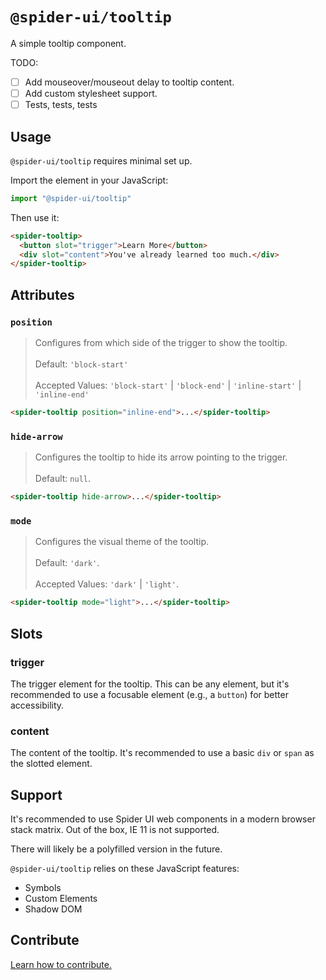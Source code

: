 # `@spider-ui/tooltip`

A simple tooltip component.

TODO:

- [ ] Add mouseover/mouseout delay to tooltip content.
- [ ] Add custom stylesheet support.
- [ ] Tests, tests, tests

## Usage

`@spider-ui/tooltip` requires minimal set up.

Import the element in your JavaScript:

```js
import "@spider-ui/tooltip"
```

Then use it:

```html
<spider-tooltip>
  <button slot="trigger">Learn More</button>
  <div slot="content">You've already learned too much.</div>
</spider-tooltip>
```

## Attributes

### `position`

> Configures from which side of the trigger to show the tooltip.<br/><br/>Default: `'block-start'`<br/><br/>Accepted Values: `'block-start'` | `'block-end'` | `'inline-start'` | `'inline-end'`

```html
<spider-tooltip position="inline-end">...</spider-tooltip>
```

### `hide-arrow`

> Configures the tooltip to hide its arrow pointing to the trigger.<br/><br/>Default: `null`.

```html
<spider-tooltip hide-arrow>...</spider-tooltip>
```

### `mode`

> Configures the visual theme of the tooltip.<br/><br/>Default: `'dark'`.<br/><br/>Accepted Values: `'dark'` | `'light'`.

```html
<spider-tooltip mode="light">...</spider-tooltip>
```

## Slots

### trigger

The trigger element for the tooltip. This can be any element, but it's recommended to use a focusable element (e.g., a `button`) for better accessibility.

### content

The content of the tooltip. It's recommended to use a basic `div` or `span` as the slotted element.

## Support

It's recommended to use Spider UI web components in a modern browser stack matrix. Out of the box, IE 11 is not supported.

There will likely be a polyfilled version in the future.

`@spider-ui/tooltip` relies on these JavaScript features:

- Symbols
- Custom Elements
- Shadow DOM

## Contribute

[Learn how to contribute.](https://github.com/geotrev/spider-ui/blob/master/README.md#contribute)
